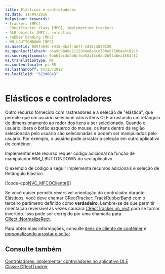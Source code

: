 ```yaml
---
title: Elásticos e controladores
ms.date: 11/04/2016
helpviewer_keywords:
- trackers [MFC]
- CRectTracker class [MFC], implementing trackers
- OLE objects [MFC], selecting
- rubber banding [MFC]
- WM_LBUTTONDOWN [MFC]
ms.assetid: 0d0fa64c-6418-4baf-ab7f-2d16ca039230
ms.openlocfilehash: a6a9c9848e21129d4e6a8ce300e8750b4a0c6126
ms.sourcegitcommit: 0ab61bc3d2b6cfbd52a16c6ab2b97a8ea1864f12
ms.translationtype: MT
ms.contentlocale: pt-BR
ms.lasthandoff: 04/23/2019
ms.locfileid: "62308843"
---
```

# <a name="rubber-banding-and-trackers"></a>Elásticos e controladores

Outro recurso fornecido com rastreadores é a seleção de "elástica", que permite que um usuário selecione vários itens OLE arrastando um retângulo de dimensionamento ao redor dos itens a ser selecionado. Quando o usuário libera o botão esquerdo do mouse, os itens dentro da região selecionada pelo usuário são selecionadas e podem ser manipulados pelo usuário. Por exemplo, o usuário pode arrastar a seleção em outro aplicativo de contêiner.

Implementar este recurso requer código adicional na função de manipulador WM_LBUTTONDOWN do seu aplicativo.

O exemplo de código a seguir implementa recursos adicionais e seleção de Retângulo Elástico.

[!code-cpp[NVC_MFCOClient#6](../mfc/codesnippet/cpp/rubber-banding-and-trackers_1.cpp)]

Se você quiser permitir reversível orientação do controlador durante Elásticos, você deve chamar [CRectTracker::TrackRubberBand](../mfc/reference/crecttracker-class.md#trackrubberband) com o terceiro parâmetro definido como **verdadeiro**. Lembre-se de que permitir orientação reversível às vezes causará [CRectTracker::m_rect](../mfc/reference/crecttracker-class.md#m_rect) para se tornar invertido. Isso pode ser corrigido por uma chamada para [CRect::NormalizeRect](../atl-mfc-shared/reference/crect-class.md#normalizerect).

Para obter mais informações, consulte [itens de cliente de contêiner](../mfc/containers-client-items.md) e [personalizando arrastar e soltar](../mfc/drag-and-drop-customizing.md).

## <a name="see-also"></a>Consulte também

[Controladores: implementar controladores no aplicativo OLE](../mfc/trackers-implementing-trackers-in-your-ole-application.md)<br/>
[Classe CRectTracker](../mfc/reference/crecttracker-class.md)

